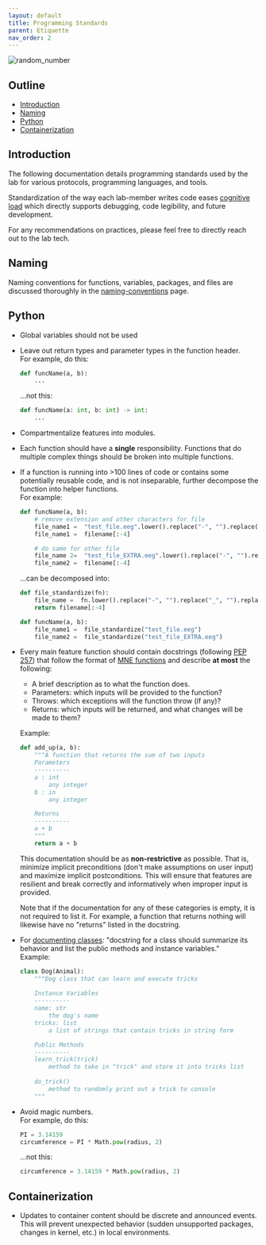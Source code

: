 ```yaml
---
layout: default
title: Programming Standards
parent: Etiquette
nav_order: 2
---
```


![random_number](https://user-images.githubusercontent.com/26397102/124515039-73b09d80-ddac-11eb-98b4-cf4d8905dfa3.png)

## Outline 

* [Introduction](#Introduction)
* [Naming](#Naming)
* [Python](#Python)
* [Containerization](#Containerization)

## Introduction
The following documentation details programming standards used by the lab for various protocols, programming languages, and tools.

Standardization of the way each lab-member writes code eases [cognitive load](https://en.wikipedia.org/wiki/Cognitive_load) which directly supports debugging, code legibility, and future development. 

For any recommendations on practices, please feel free to directly reach out to the lab tech. 

## Naming
Naming conventions for functions, variables, packages, and files are discussed thoroughly in the [naming-conventions](https://raw.githubusercontent.com/NDCLab/wiki/main/docs/etiquette/naming-conventions.html) page. 

## Python

- Global variables should not be used

- Leave out return types and parameter types in the function header.<br/>
    For example, do this:
    ```python
    def funcName(a, b):
        ...
    ```
    ...not this:
    ```python
    def funcName(a: int, b: int) -> int:
        ...
    ```

- Compartmentalize features into modules. 

- Each function should have a **single** responsibility. Functions that do multiple complex things should be broken into multiple functions. 

- If a function is running into >100 lines of code or contains some potentially reusable code, and is not inseparable, further decompose the function into helper functions.<br/> 
    For example:
    ```python
    def funcName(a, b):
        # remove extension and other characters for file 
        file_name1 =  "test_file.eeg".lower().replace("-", "").replace("_", "").replace(" ", "")
        file_name1 =  filename[:-4] 

        # do same for other file
        file_name 2=  "test_file_EXTRA.eeg".lower().replace("-", "").replace("_", "").replace(" ", "")
        file_name2 =  filename[:-4] 
    ```

    ...can be decomposed into:
    ```python
    def file_standardize(fn):
        file_name =  fn.lower().replace("-", "").replace("_", "").replace(" ", "")
        return filename[:-4] 

    def funcName(a, b):
        file_name1 =  file_standardize("test_file.eeg")
        file_name2 =  file_standardize("test_file_EXTRA.eeg")
    ```

- Every main feature function should contain docstrings (following [PEP 257](https://www.python.org/dev/peps/pep-0257/#multi-line-docstrings)) that follow the format of [MNE functions](https://github.com/mne-tools/mne-python/blob/maint/0.22/mne/io/egi/egi.py#L89-L154) and describe **at most** the following:
    - A brief description as to what the function does.
    - Parameters: which inputs will be provided to the function?
    - Throws: which exceptions will the function throw (if any)?
    - Returns: which inputs will be returned, and what changes will be made to them?
  
    Example:
    ```python
    def add_up(a, b):
        """A function that returns the sum of two inputs 
        Parameters 
        ----------
        a : int
            any integer
        b : in
            any integer

        Returns 
        ----------
        a + b
        """
        return a + b
    ```

    This documentation should be as **non-restrictive** as possible. That is, minimize implicit preconditions (don't make assumptions on user input) and maximize implicit postconditions. This will ensure that features are resilient and break correctly and informatively when improper input is provided. 

    Note that if the documentation for any of these categories is empty, it is not required to list it.  For example, a function that returns nothing will likewise have no "returns" listed in the docstring. 

- For [documenting classes](https://www.python.org/dev/peps/pep-0257/#multi-line-docstrings): "docstring for a class should summarize its behavior and list the public methods and instance variables."<br/>
    Example:
    ```python
    class Dog(Animal):
        """Dog class that can learn and execute tricks 
        
        Instance Variables
        ----------
        name: str
            the dog's name 
        tricks: list
            a list of strings that contain tricks in string form

        Public Methods
        ----------
        learn_trick(trick)
            method to take in "trick" and store it into tricks list
        
        do_trick()
            method to randomly print out a trick to console
        """
    ```

- Avoid magic numbers.<br/>
    For example, do this:
    ```python
    PI = 3.14159
    circumference = PI * Math.pow(radius, 2)
    ```
    ...not this:
    ```python
    circumference = 3.14159 * Math.pow(radius, 2)
    ```


## Containerization
- Updates to container content should be discrete and announced events. This will prevent unexpected behavior (sudden unsupported packages, changes in kernel, etc.) in local environments. 
